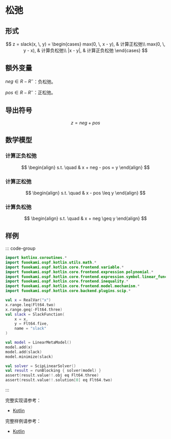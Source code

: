 # 松弛

## 形式

$$
z = slack(x, \, y) = \begin{cases}
max(0, \, x - y), & 计算正松弛\\
max(0, \, y - x), & 计算负松弛\\
|x - y|, & 计算正负松弛
\end{cases}
$$

## 额外变量

$neg \in R - R^{-}$：负松弛。

$pos \in R - R^{-}$：正松弛。

## 导出符号

$$
z = neg + pos
$$

## 数学模型

### 计算正负松弛

$$
\begin{align}
s.t. \quad & x + neg - pos = y
\end{align}
$$

### 计算正松弛

$$
\begin{align}
s.t. \quad & x - pos \leq y
\end{align}
$$

### 计算负松弛

$$
\begin{align}
s.t. \quad & x + neg \geq y
\end{align}
$$

## 样例

::: code-group

```kotlin
import kotlinx.coroutines.*
import fuookami.ospf.kotlin.utils.math.*
import fuookami.ospf.kotlin.core.frontend.variable.*
import fuookami.ospf.kotlin.core.frontend.expression.polynomial.*
import fuookami.ospf.kotlin.core.frontend.expression.symbol.linear_function.*
import fuookami.ospf.kotlin.core.frontend.inequality.*
import fuookami.ospf.kotlin.core.frontend.model.mechanism.*
import fuookami.ospf.kotlin.core.backend.plugins.scip.*

val x = RealVar("x")
x.range.leq(Flt64.two)
x.range.geq(-Flt64.three)
val slack = SlackFunction(
    x = x,
    y = Flt64.five,
    name = "slack"
)

val model = LinearMetaModel()
model.add(x)
model.add(slack)
model.minimize(slack)

val solver = ScipLinearSolver()
val result = runBlocking { solver(model) }
assert(result.value!!.obj eq Flt64.three)
assert(result.value!!.solution[0] eq Flt64.two)
```

:::

完整实现请参考：

- [Kotlin](https://github.com/fuookami/ospf-kotlin/blob/main/ospf-kotlin-core/src/main/fuookami/ospf/kotlin/core/frontend/expression/symbol/linear_function/Slack.kt)

完整样例请参考：

- [Kotlin](https://github.com/fuookami/ospf/tree/main/examples/ospf-kotlin-example/src/test/fuookami/ospf/kotlin/example/linear_function/SlackTest.kt)
